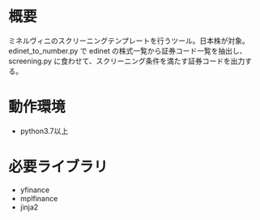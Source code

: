 # 概要
ミネルヴィニのスクリーニングテンプレートを行うツール。日本株が対象。
edinet_to_number.py で edinet の株式一覧から証券コード一覧を抽出し、screening.py に食わせて、スクリーニング条件を満たす証券コードを出力する。

# 動作環境
- python3.7以上

# 必要ライブラリ
- yfinance
- mplfinance
- jinja2
